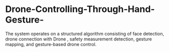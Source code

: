 # Drone-Controlling-Through-Hand-Gesture-
The system operates on a structured algorithm consisting of face detection, drone connection with Drone , safety measurement detection, gesture mapping, and gesture-based drone control.
